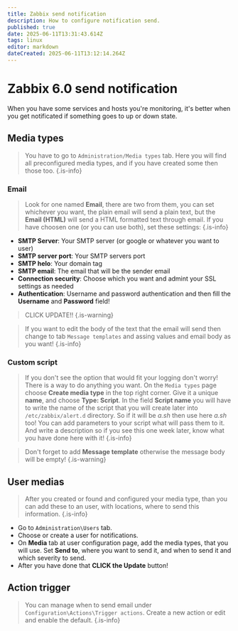 ```yaml
---
title: Zabbix send notification
description: How to configure notification send.
published: true
date: 2025-06-11T13:31:43.614Z
tags: linux
editor: markdown
dateCreated: 2025-06-11T13:12:14.264Z
---
```


# Zabbix 6.0 send notification

When you have some services and hosts you're monitoring, it's better when you get notificated if something goes to up or down state.

## Media types

> You have to go to `Administration/Media types` tab. Here you will find all preconfigured media types, and if you have created some then those too.
{.is-info}

### Email
> Look for one named **Email**, there are two from them, you can set whichever you want, the plain email will send a plain text, but the **Email (HTML)** will send a HTML formatted text through email. If you have choosen one (or you can use both), set these settings:
{.is-info}

- **SMTP Server**: Your SMTP server (or google or whatever you want to user)
- **SMTP server port**: Your SMTP servers port
- **SMTP helo**: Your domain tag
- **SMTP email**: The email that will be the sender email
- **Connection security**: Choose which you want and admint your SSL settings as needed
- **Authentication**: Username and password authentication and then fill the **Username** and **Password** field!

> CLICK UPDATE!!
{.is-warning}

> If you want to edit the body of the text that the email will send then change to tab `Message templates` and assing values and email body as you want!
{.is-info}


### Custom script

> If you don't see the option that would fit your logging don't worry! There is a way to do anything you want. On the `Media types` page choose **Create media type** in the top right corner. Give it a unique **name**, and choose **Type: Script**. In the field  **Script name** you will have to write the name of the script that you will create later into `/etc/zabbix/alert.d` directory. So if it will be *a.sh* then use here *a.sh* too!
You can add parameters to your script what will pass them to it. And write a description so if you see this one week later, know what you have done here with it!
{.is-info}

> Don't forget to add **Message template** otherwise the message body will be empty!
{.is-warning}


## User medias

> After you created or found and configured your media type, than you can add these to an user, with locations, where to send this information.
{.is-info}

- Go to `Administration\Users` tab.
- Choose or create a user for notifications.
- On **Media** tab at user configuration page, add the media types, that you will use. Set **Send to**, where you want to send it, and when to send it and which severity to send.
- After you have done that **CLICK the Update** button!

## Action trigger

>You can manage when to send email under `Configuration\Actions\Trigger actions`. Create a new action or edit and enable the default.
{.is-info}
